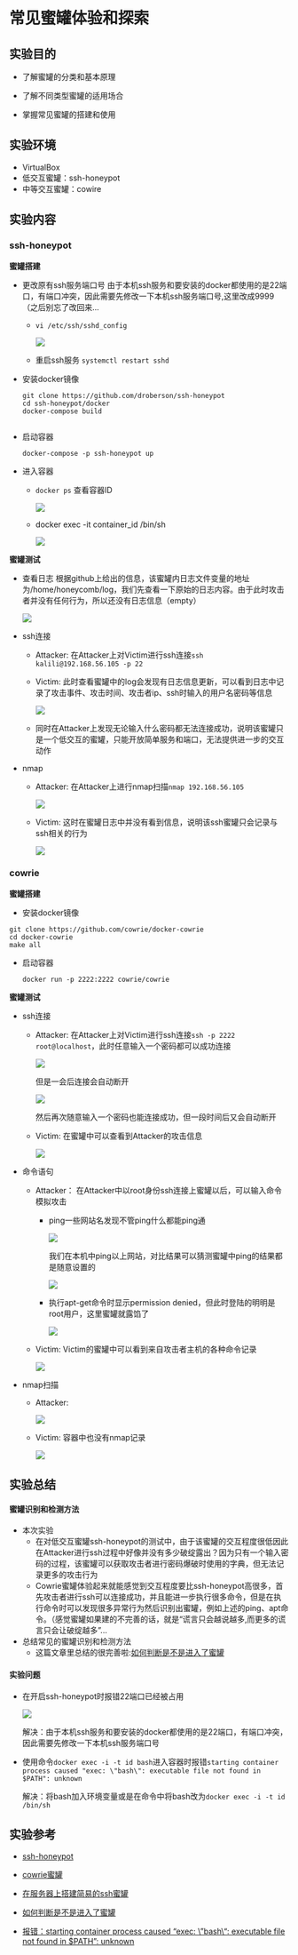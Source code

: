# 常见蜜罐体验和探索

## 实验目的

- 了解蜜罐的分类和基本原理

- 了解不同类型蜜罐的适用场合

- 掌握常见蜜罐的搭建和使用

  

## 实验环境

- VirtualBox
- 低交互蜜罐：ssh-honeypot
- 中等交互蜜罐：cowire

  

## 实验内容

### ssh-honeypot

**蜜罐搭建**

+ 更改原有ssh服务端口号
  由于本机ssh服务和要安装的docker都使用的是22端口，有端口冲突，因此需要先修改一下本机ssh服务端口号,这里改成9999（之后别忘了改回来...

  + `vi /etc/ssh/sshd_config`

    ![](img/edit_ssh_port.PNG)  

  + 重启ssh服务 `systemctl restart sshd`

+ 安装docker镜像

  ```
  git clone https://github.com/droberson/ssh-honeypot
  cd ssh-honeypot/docker
  docker-compose build
  
  
  ```

+ 启动容器

  `docker-compose -p ssh-honeypot up`

+ 进入容器

  + `docker ps` 查看容器ID

    ![](img/container_id.PNG)

  + docker exec -it container_id /bin/sh

    ![](img/container.PNG)

**蜜罐测试**

+ 查看日志
  根据github上给出的信息，该蜜罐内日志文件变量的地址为/home/honeycomb/log，我们先查看一下原始的日志内容。由于此时攻击者并没有任何行为，所以还没有日志信息（empty）

  ![](img/log_empty.PNG)

+ ssh连接

  + Attacker: 在Attacker上对Victim进行ssh连接`ssh kalili@192.168.56.105 -p 22`

  + Victim: 此时查看蜜罐中的log会发现有日志信息更新，可以看到日志中记录了攻击事件、攻击时间、攻击者ip、ssh时输入的用户名密码等信息

    ![](img/ssh_attack.png)

  + 同时在Attacker上发现无论输入什么密码都无法连接成功，说明该蜜罐只是一个低交互的蜜罐，只能开放简单服务和端口，无法提供进一步的交互动作

+ nmap

  + Attacker: 在Attacker上进行nmap扫描`nmap 192.168.56.105`

    ![](img/nmap_scan.PNG)

  + Victim: 这时在蜜罐日志中并没有看到信息，说明该ssh蜜罐只会记录与ssh相关的行为

    ![](img/no_nmap_log.png)



### cowrie

**蜜罐搭建**

+ 安装docker镜像

```
git clone https://github.com/cowrie/docker-cowrie
cd docker-cowrie
make all
```

+ 启动容器

  `docker run -p 2222:2222 cowrie/cowrie`

**蜜罐测试**

+ ssh连接

  + Attacker: 在Attacker上对Victim进行ssh连接`ssh -p 2222 root@localhost`，此时任意输入一个密码都可以成功连接

    ![](img/cowire_ssh_root.jpg)

    但是一会后连接会自动断开

    ![](img/cowire_lost_conn.PNG)

    然后再次随意输入一个密码也能连接成功，但一段时间后又会自动断开

  + Victim: 在蜜罐中可以查看到Attacker的攻击信息

    ![](img/cowire_ssh.PNG)

  

+ 命令语句

  + Attacker： 在Attacker中以root身份ssh连接上蜜罐以后，可以输入命令模拟攻击

    + ping一些网站名发现不管ping什么都能ping通

      ![](img/cowire_ping.PNG)

      我们在本机中ping以上网站，对比结果可以猜测蜜罐中ping的结果都是随意设置的

      ![](img/cowire_local_ping.PNG)

    + 执行apt-get命令时显示permission denied，但此时登陆的明明是root用户，这里蜜罐就露馅了

      ![](img/cowire_perm_deny.PNG)

  + Victim: Victim的蜜罐中可以看到来自攻击者主机的各种命令记录

    ![](img/command_log.PNG)

+ nmap扫描

  + Attacker: 		

    ![](img/cowire_nmap.PNG)

  + Victim: 容器中也没有nmap记录

    ![](img/cowire_no_nmap_log.PNG)



## 实验总结

#### 蜜罐识别和检测方法

+ 本次实验
  + 在对低交互蜜罐ssh-honeypot的测试中，由于该蜜罐的交互程度很低因此在Attacker进行ssh过程中好像并没有多少破绽露出？因为只有一个输入密码的过程，该蜜罐可以获取攻击者进行密码爆破时使用的字典，但无法记录更多的攻击行为
  + Cowrie蜜罐体验起来就能感觉到交互程度要比ssh-honeypot高很多，首先攻击者进行ssh可以连接成功，并且能进一步执行很多命令，但是在执行命令时可以发现很多异常行为然后识别出蜜罐，例如上述的ping、apt命令。（感觉蜜罐如果建的不完善的话，就是“谎言只会越说越多,而更多的谎言只会让破绽越多”...
+ 总结常见的蜜罐识别和检测方法
  + 这篇文章里总结的很完善啦:[如何判断是不是进入了蜜罐](https://www.zhihu.com/question/31213254/answer/137153019)

#### 实验问题

+ 在开启ssh-honeypot时报错22端口已经被占用

  ![](img/22_port_in_use.PNG)

  解决：由于本机ssh服务和要安装的docker都使用的是22端口，有端口冲突，因此需要先修改一下本机ssh服务端口号

+ 使用命令`docker exec -i -t id bash`进入容器时报错`starting container process caused "exec: \"bash\": executable file not found in $PATH": unknown`

  解决：将bash加入环境变量或是在命令中将bash改为`docker exec -i -t id /bin/sh`



## 实验参考


+ [ssh-honeypot](https://github.com/droberson/ssh-honeypot)
+ [cowrie蜜罐](https://github.com/cowrie/docker-cowrie)

+ [在服务器上搭建简易的ssh蜜罐](https://blog.csdn.net/star92014/article/details/89260094)
+ [如何判断是不是进入了蜜罐](https://www.zhihu.com/question/31213254/answer/137153019)

+ [报错：starting container process caused “exec: \”bash\“: executable file not found in $PATH”: unknown](https://stackoverflow.com/questions/63937096/starting-container-process-caused-exec-bash-executable-file-not-found-in)

